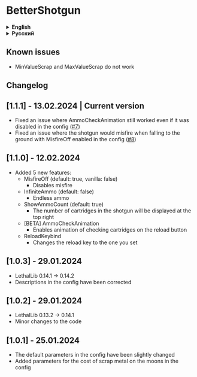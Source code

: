# BetterShotgun

<details>
<summary><strong>English</strong></summary>

Should support custom moons (I haven't tested)

## Config

All available mod settings can be found in the config ```Hypick.BetterShotgun.cfg```

! If the Rarity parameter is enabled, the item will appear in gifts

Available settings in the config:

- Shotgun
  - Price (default = 700)
    - Cost of a shotgun in the store
  - (Not working) MinValueScrap (default = 40)
    - Minimum cost of a shotgun found on the moon
  - (Not working) MaxValueScrap (default = 70)
    - Maximum cost of a shotgun found on the moon
  - Rarity (default = -1)
    - Rarity of shotgun spawn on moons (higher = more often)
  - MisfireOff (default = true, vanilla = false)
    - Disables misfire
  - InfiniteAmmo (default = false)
    - Endless ammo
  - ShowAmmoCount (default = true)
    - The number of cartridges in the shotgun will be displayed at the top right
  - [BETA] AmmoCheckAnimation (default = true)
    - Adds ammo check animation to the reload button
  - ReloadKeybind (default = false, vanilla = E)
    - Changes the reload key to the one you set
- Shell
  - Price (default: 50)
    - Cost of a cartridge in the store
  - (Not working) MinValueScrap (default = 15)
    - Minimum cost of a cartridge found on the moon
  - (Not working) MaxValueScrap (default = 25)
    - Maximum cost of a cartridge found on the moon
  - Rarity (default = 2)
    - Rarity of the appearance of cartridges on moons (higher = more often)

</details>

<details>
<summary><strong>Русский</strong></summary>

Должен поддерживать кастомные луны (я не тестировал)

## Конфиг

Все доступные настройки мода можно найти в конфиге ```Hypick.BetterShotgun.cfg```

! Если параметр Rarity включен, то предмет будет появляться еще в подарах

Доступные настройки в конфиге:

- Shotgun
  - Price (по умолчанию = 700)
    - Стоимость дробовика в магазине
  - (Не работает) MinValueScrap (по умолчанию = 40)
    - Минимальная стоимость найденного на луне дробовика
  - (Не работает) MaxValueScrap (по умолчанию = 70)
    - Максимальная стоимость найденного на луне дробовика
  - Rarity (по умолчанию = -1)
    - Редкость появления дробовика на лунах (выше = чаще)
  - MisfireOff (по умолчанию = true, ванилла = false)
    - Отключает осечку
  - InfiniteAmmo (по умолчанию = false)
    - Бесконечные патроны
  - ShowAmmoCount (по умолчанию = true)
    - Справа сверху будет отображаться кол-во патронов в дробовике
  - [BETA] AmmoCheckAnimation (по умолчанию = true)
    - Добавляет анимацию проверки патронов на кнопку перезарядки
  - ReloadKeybind (по умолчанию = false, ванилла = E)
    - Меняет клавишу перезарядки на установленную вами
- Shell
  - Price (по умолчанию: 50)
    - Стоимость патрона в магазине
  - (Не работает) MinValueScrap (по умолчанию = 15)
    - Минимальная стоимость найденного на луне патрона
  - (Не работает) MaxValueScrap (по умолчанию = 25)
    - Максимальная стоимость найденного на луне патрона
  - Rarity (по умолчанию = 2)
    - Редкость появления патронов на лунах (выше = чаще)

</details>

## Known issues

- MinValueScrap and MaxValueScrap do not work

## Changelog

## [1.1.1] - 13.02.2024 | Current version

- Fixed an issue where AmmoCheckAnimation still worked even if it was disabled in the config ([#7](https://github.com/Hypick122/BetterShotgun/issues/7))
- Fixed an issue where the shotgun would misfire when falling to the ground with MisfireOff enabled in the config ([#8](https://github.com/Hypick122/BetterShotgun/issues/8))

## [1.1.0] - 12.02.2024

- Added 5 new features:
  - MisfireOff (default: true, vanilla: false)
    - Disables misfire
  - InfiniteAmmo (default: false)
    - Endless ammo
  - ShowAmmoCount (default: true)
    - The number of cartridges in the shotgun will be displayed at the top right
  - [BETA] AmmoCheckAnimation
    - Enables animation of checking cartridges on the reload button
  - ReloadKeybind
    - Changes the reload key to the one you set

## [1.0.3] - 29.01.2024

- LethalLib 0.14.1 -> 0.14.2
- Descriptions in the config have been corrected

## [1.0.2] - 29.01.2024

- LethalLib 0.13.2 -> 0.14.1
- Minor changes to the code

## [1.0.1] - 25.01.2024

- The default parameters in the config have been slightly changed
- Added parameters for the cost of scrap metal on the moons in the config
